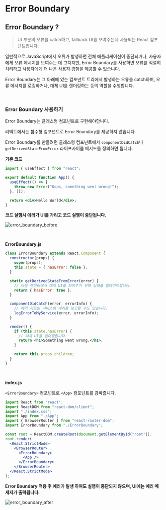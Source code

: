 # Error Boundary

## Error Boundary ?

> UI 부분의 오류를 catch하고, fallback UI를 보여주는데 사용되는 React 컴포넌트입니다.

일반적으로 JavaScript에서 오류가 발생하면 전체 애플리케이션이 중단되거나, 사용자에게 오류 메시지를 보여주는 데 그치지만, Error Boundary를 사용하면 오류를 적절히 처리하고 사용자에게 더 나은 사용자 경험을 제공할 수 있습니다.

Error Boundary는 그 아래에 있는 컴포넌트 트리에서 발생하는 오류를 catch하며, 오류 메시지를 로깅하거나, 대체 UI를 렌더링하는 등의 역할을 수행합니다.

<br/>

### Error Boundary 사용하기

Error Boundary는 클래스형 컴포넌트로 구현해야합니다.

리액트에서는 함수형 컴포넌트로 Error Boundary를 제공하지 않습니다.

Error Boundary를 만들려면 클래스형 컴포넌트에서 `componentDidCatch`나 `getDerivedStateFromError` 라이프사이클 메서드를 정의하면 됩니다.

**기존 코드**

```jsx
import { useEffect } from "react";

export default function App() {
  useEffect(() => {
    throw new Error("Oops, something went wrong!");
  }, []);

  return <div>Hello World</div>;
}
```

**코드 실행시 에러가 UI를 가리고 코드 실행이 중단됩니다.**

![error_boundary_before](https://github.com/NamJongtae/react-study/assets/113427991/7abff4d4-f742-4929-b5cf-7ab2239069e2)

<br/>

**ErrorBoundary.js**

```jsx
class ErrorBoundary extends React.Component {
  constructor(props) {
    super(props);
    this.state = { hasError: false };
  }

  static getDerivedStateFromError(error) {
    // 다음 렌더링에서 대체 UI를 보여주기 위해 상태를 업데이트합니다.
    return { hasError: true };
  }

  componentDidCatch(error, errorInfo) {
    // 에러 리포팅 서비스에 에러를 보고할 수도 있습니다.
    logErrorToMyService(error, errorInfo);
  }

  render() {
    if (this.state.hasError) {
      // 대체 UI를 렌더링합니다.
      return <h1>Something went wrong.</h1>;
    }

    return this.props.children;
  }
}
```

<br/>

**index.js**

`<ErrorBoundary>` 컴포넌트로 `<App>` 컴포넌트를 감싸줍니다.

```jsx
import React from "react";
import ReactDOM from "react-dom/client";
import "./index.css";
import App from "./App";
import { BrowserRouter } from "react-router-dom";
import ErrorBoundary from "./ErrorBoundary";

const root = ReactDOM.createRoot(document.getElementById("root"));
root.render(
  <React.StrictMode>
    <BrowserRouter>
      <ErrorBoundary>
        <App />
      </ErrorBoundary>
    </BrowserRouter>
  </React.StrictMode>
);
```

**Error Boundary 적용 후 에러가 발생 하여도 실행이 중단되지 않으며, UI에는 에러 메세지가 출력됩니다.**

![error_boundary_after](https://github.com/NamJongtae/react-study/assets/113427991/b5bf8cc5-2035-48a7-85e8-ef45bcbc6375)
